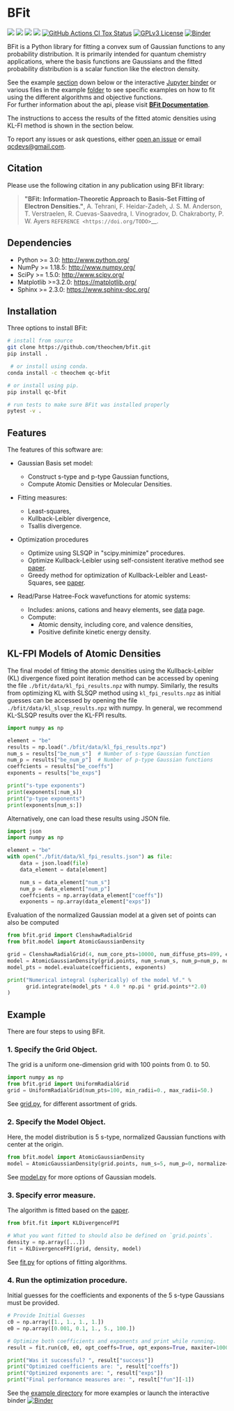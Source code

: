 BFit
====
<a href='https://docs.python.org/3.6/'><img src='https://img.shields.io/badge/python-3.6-blue.svg'></a>
<a href='https://docs.python.org/3.7/'><img src='https://img.shields.io/badge/python-3.7-blue.svg'></a>
<a href='https://docs.python.org/3.8/'><img src='https://img.shields.io/badge/python-3.8-blue.svg'></a>
<a href='https://docs.python.org/3.9/'><img src='https://img.shields.io/badge/python-3.9-blue.svg'></a>
[![GitHub Actions CI Tox Status](https://github.com/theochem/bfit/actions/workflows/ci_tox.yml/badge.svg?branch=master)](https://github.com/theochem/bfit/actions/workflows/ci_tox.yml)
[![GPLv3 License](https://img.shields.io/badge/License-GPL%20v3-yellow.svg)](https://opensource.org/licenses/)
[![Binder](https://mybinder.org/badge_logo.svg)](https://mybinder.org/v2/gh/theochem/bfit/master?labpath=%2Fexamples%2F)

BFit is a Python library for fitting a convex sum of Gaussian functions to any
probability distribution. It is primarily intended for quantum chemistry applications, where the
basis functions are Gaussians and the fitted probability distribution is a scalar function like
the electron density.

See the example [section](#kl-fpi-models-of-atomic-densities) down below or the interactive
[Jupyter binder](https://mybinder.org/v2/gh/theochem/bfit/master?labpath=%2Fexamples%2)
or various files in the example [folder](https://github.com/theochem/BFit/tree/master/examples)
to see specific examples on how to fit using the different algorithms and objective
functions.  
For further information about the api, please visit
[**BFit Documentation**](https://bfit.qcdevs.org/). 

The instructions to access the results of the fitted atomic densities using KL-FI method is
shown in the section below.

To report any issues or ask questions, either [open an issue](
https://github.com/theochem/bfit/issues/new) or email [qcdevs@gmail.com]().


Citation
--------
Please use the following citation in any publication using BFit library:

> **"BFit: Information-Theoretic Approach to Basis-Set Fitting of Electron Densities."**,
> A. Tehrani, F. Heidar-Zadeh, J. S. M. Anderson, T. Verstraelen, R. Cuevas-Saavedra,
> I. Vinogradov, D. Chakraborty, P. W. Ayers
> `REFERENCE <https://doi.org/TODO>`__.


Dependencies
------------
* Python >= 3.0: http://www.python.org/
* NumPy >= 1.18.5: http://www.numpy.org/
* SciPy >= 1.5.0: http://www.scipy.org/
* Matplotlib >=3.2.0: https://matplotlib.org/
* Sphinx >= 2.3.0: https://www.sphinx-doc.org/



Installation
------------
Three options to install BFit:

```bash
# install from source
git clone https://github.com/theochem/bfit.git
pip install .

 # or install using conda.
conda install -c theochem qc-bfit

# or install using pip.
pip install qc-bfit

# run tests to make sure BFit was installed properly
pytest -v . 
```


Features
--------

The features of this software are:

* Gaussian Basis set model:
    * Construct s-type and p-type Gaussian functions,
    * Compute Atomic Densities or Molecular Densities. 

* Fitting measures:
    * Least-squares,
    * Kullback-Leibler divergence,
    * Tsallis divergence.

* Optimization procedures
    * Optimize using SLSQP in "scipy.minimize" procedures.
    * Optimize Kullback-Leibler using self-consistent iterative method see [paper](#citing).
    * Greedy method for optimization of Kullback-Leibler and Least-Squares, see [paper](#citing).

* Read/Parse Hatree-Fock wavefunctions for atomic systems:
  * Includes: anions, cations and heavy elements, see [data](data/README.md) page.
  * Compute:
    * Atomic density, including core, and valence densities,
    * Positive definite kinetic energy density.


KL-FPI Models of Atomic Densities 
------------------------------------------
The final model of fitting the atomic densities using the Kullback-Leibler (KL) divergence fixed point iteration method 
can be accessed by opening the file `./bfit/data/kl_fpi_results.npz` with numpy.
Similarly, the results from optimizing KL with SLSQP method using `kl_fpi_results.npz`
as initial guesses can be accessed by opening the file `./bfit/data/kl_slsqp_results.npz` with numpy.
In general, we recommend KL-SLSQP results over the KL-FPI results.
```python
import numpy as np

element = "be"
results = np.load("./bfit/data/kl_fpi_results.npz")
num_s = results["be_num_s"]  # Number of s-type Gaussian function
num_p = results["be_num_p"]  # Number of p-type Gaussian functions
coeffcients = results["be_coeffs"]
exponents = results["be_exps"]

print("s-type exponents")
print(exponents[:num_s])
print("p-type exponents")
print(exponents[num_s:])
```
Alternatively, one can load these results using JSON file.
```python
import json
import numpy as np

element = "be"
with open("./bfit/data/kl_fpi_results.json") as file:
    data = json.load(file)
    data_element = data[element]

    num_s = data_element["num_s"]
    num_p = data_element["num_p"]
    coeffcients = np.array(data_element["coeffs"])
    exponents = np.array(data_element["exps"])
```

Evaluation of the normalized Gaussian model at a given set of points can also be computed
```python
from bfit.grid import ClenshawRadialGrid
from bfit.model import AtomicGaussianDensity

grid = ClenshawRadialGrid(4, num_core_pts=10000, num_diffuse_pts=899, extra_pts=[50, 75, 100])
model = AtomicGaussianDensity(grid.points, num_s=num_s, num_p=num_p, normalize=True)
model_pts = model.evaluate(coefficients, exponents)

print("Numerical integral (spherically) of the model %f." % 
      grid.integrate(model_pts * 4.0 * np.pi * grid.points**2.0)
)
```


## Example
There are four steps to using BFit.

### 1. Specify the Grid Object.
The grid is a uniform one-dimension grid with 100 points from 0. to 50.
```python
import numpy as np
from bfit.grid import UniformRadialGrid
grid = UniformRadialGrid(num_pts=100, min_radii=0., max_radii=50.)
```
See [grid.py](bfit/grid.py), for different assortment of grids.

### 2. Specify the Model Object.
Here, the model distribution is 5 s-type, normalized Gaussian functions with center at the origin.
```python
from bfit.model import AtomicGaussianDensity
model = AtomicGaussianDensity(grid.points, num_s=5, num_p=0, normalize=True)
```
See [model.py](bfit/model.py) for more options of Gaussian models.

### 3. Specify error measure.
The algorithm is fitted based on the [paper](#citing).

```python
from bfit.fit import KLDivergenceFPI

# What you want fitted to should also be defined on `grid.points`.
density = np.array([...])
fit = KLDivergenceFPI(grid, density, model)
```
See [fit.py](bfit/fit.py) for options of fitting algorithms.

### 4. Run the optimization procedure.
Initial guesses for the coefficients and exponents of the 5 s-type Gaussians must be provided.
```python
# Provide Initial Guesses
c0 = np.array([1., 1., 1., 1.])
e0 = np.array([0.001, 0.1, 1., 5., 100.])

# Optimize both coefficients and exponents and print while running.
result = fit.run(c0, e0, opt_coeffs=True, opt_expons=True, maxiter=1000, disp=True)

print("Was it successful? ", result["success"])
print("Optimized coefficients are: ", result["coeffs"])
print("Optimized exponents are: ", result["exps"])
print("Final performance measures are: ", result["fun"][-1])
```
See the [example directory](examples/) for more examples or launch the interactive binder 
[![Binder](https://mybinder.org/badge_logo.svg)](https://mybinder.org/v2/gh/theochem/bfit/master?labpath=%2Fexamples%2F)
